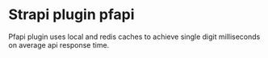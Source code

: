 # Strapi plugin pfapi

Pfapi plugin uses local and redis caches to achieve single digit milliseconds on average api response time.
